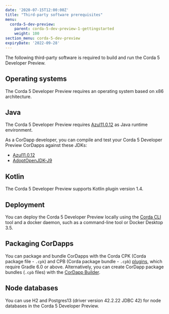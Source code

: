 ```yaml
---
date: '2020-07-15T12:00:00Z'
title: "Third-party software prerequisites"
menu:
  corda-5-dev-preview:
    parent: corda-5-dev-preview-1-gettingstarted
    weight: 100
section_menu: corda-5-dev-preview
expiryDate: '2022-09-28'
---
```


The following third-party software is required to build and run the Corda 5 Developer Preview.

## Operating systems

The Corda 5 Developer Preview requires an operating system based on x86 architecture.

## Java

The Corda 5 Developer Preview requires [Azul11.0.12](https://www.azul.com/downloads/?package=jdk) as Java runtime environment.

As a CorDapp developer, you can compile and test your Corda 5 Developer Preview CorDapps against these JDKs:

* [Azul11.0.12](https://www.azul.com/downloads/?package=jdk)
* [AdoptOpenJDK-J9](https://adoptopenjdk.net/releases.html?variant=openjdk11&jvmVariant=openj9)

## Kotlin

The Corda 5 Developer Preview supports Kotlin plugin version 1.4.

## Deployment

You can deploy the Corda 5 Developer Preview locally using the [Corda CLI](../../../../../en/platform/corda/5.0-dev-preview-1/corda-cli/overview.md) tool and a docker daemon, such as a command-line tool or Docker Desktop 3.5.

## Packaging CorDapps

You can package and bundle CorDapps with the Corda CPK (Corda package file - `.cpk`) and CPB (Corda package bundle - `.cpb`) [plugins](../packaging/gradle-plugin/overview.md), which require Gradle 6.0 or above. Alternatively, you can create CorDapp package bundles (`.cpb` files) with the [CorDapp Builder](../../../../../en/platform/corda/5.0-dev-preview-1/packaging/cordapp-builder.md).

## Node databases

You can use H2 and Postgres13 (driver version 42.2.22 JDBC 42) for node databases in the Corda 5 Developer Preview.
